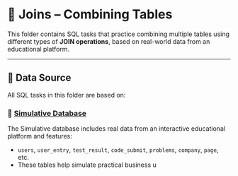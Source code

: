 # 🔗 Joins – Combining Tables

This folder contains SQL tasks that practice combining multiple tables using different types of **JOIN operations**, based on real-world data from an educational platform.

---

## 🧠 Data Source

All SQL tasks in this folder are based on:

### 🧩 [Simulative Database](../../databases/Simulative.md)

The Simulative database includes real data from an interactive educational platform and features:

- `users`, `user_entry`, `test_result`, `code_submit`, `problems`, `company`, `page`, etc.
- These tables help simulate practical business u
